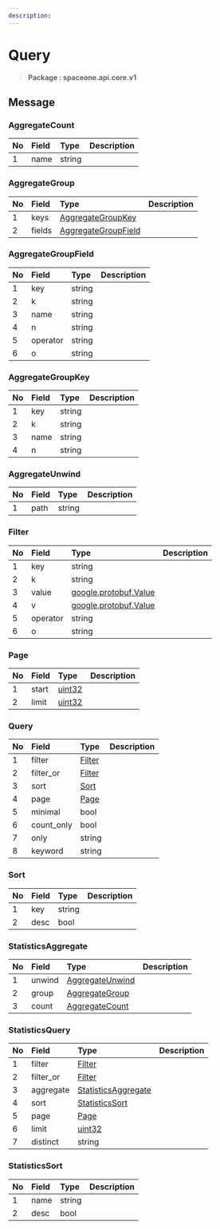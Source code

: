 ```yaml
---
description:  
---
```

# Query

>  **Package : spaceone.api.core.v1**

## 

## Message

### AggregateCount
| No | Field | Type |  Description |
| :--- | :--- | :--- | :--- |
| 1 | name |string| |

### AggregateGroup
| No | Field | Type |  Description |
| :--- | :--- | :--- | :--- |
| 1 | keys |[AggregateGroupKey](query.md#aggregategroupkey)| |
| 2 | fields |[AggregateGroupField](query.md#aggregategroupfield)| |

### AggregateGroupField
| No | Field | Type |  Description |
| :--- | :--- | :--- | :--- |
| 1 | key |string| |
| 2 | k |string| |
| 3 | name |string| |
| 4 | n |string| |
| 5 | operator |string| |
| 6 | o |string| |

### AggregateGroupKey
| No | Field | Type |  Description |
| :--- | :--- | :--- | :--- |
| 1 | key |string| |
| 2 | k |string| |
| 3 | name |string| |
| 4 | n |string| |

### AggregateUnwind
| No | Field | Type |  Description |
| :--- | :--- | :--- | :--- |
| 1 | path |string| |

### Filter
| No | Field | Type |  Description |
| :--- | :--- | :--- | :--- |
| 1 | key |string| |
| 2 | k |string| |
| 3 | value |[google.protobuf.Value](https://developers.google.com/protocol-buffers/docs/reference/overview)| |
| 4 | v |[google.protobuf.Value](https://developers.google.com/protocol-buffers/docs/reference/overview)| |
| 5 | operator |string| |
| 6 | o |string| |

### Page
| No | Field | Type |  Description |
| :--- | :--- | :--- | :--- |
| 1 | start |[uint32](https://github.com/protocolbuffers/protobuf/blob/master/src/google/protobuf/type.proto)| |
| 2 | limit |[uint32](https://github.com/protocolbuffers/protobuf/blob/master/src/google/protobuf/type.proto)| |

### Query
| No | Field | Type |  Description |
| :--- | :--- | :--- | :--- |
| 1 | filter |[Filter](query.md#filter)| |
| 2 | filter_or |[Filter](query.md#filter)| |
| 3 | sort |[Sort](query.md#sort)| |
| 4 | page |[Page](query.md#page)| |
| 5 | minimal |bool| |
| 6 | count_only |bool| |
| 7 | only |string| |
| 8 | keyword |string| |

### Sort
| No | Field | Type |  Description |
| :--- | :--- | :--- | :--- |
| 1 | key |string| |
| 2 | desc |bool| |

### StatisticsAggregate
| No | Field | Type |  Description |
| :--- | :--- | :--- | :--- |
| 1 | unwind |[AggregateUnwind](query.md#aggregateunwind)| |
| 2 | group |[AggregateGroup](query.md#aggregategroup)| |
| 3 | count |[AggregateCount](query.md#aggregatecount)| |

### StatisticsQuery
| No | Field | Type |  Description |
| :--- | :--- | :--- | :--- |
| 1 | filter |[Filter](query.md#filter)| |
| 2 | filter_or |[Filter](query.md#filter)| |
| 3 | aggregate |[StatisticsAggregate](query.md#statisticsaggregate)| |
| 4 | sort |[StatisticsSort](query.md#statisticssort)| |
| 5 | page |[Page](query.md#page)| |
| 6 | limit |[uint32](https://github.com/protocolbuffers/protobuf/blob/master/src/google/protobuf/type.proto)| |
| 7 | distinct |string| |

### StatisticsSort
| No | Field | Type |  Description |
| :--- | :--- | :--- | :--- |
| 1 | name |string| |
| 2 | desc |bool| |
